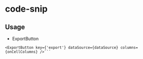# code-snip

##  Usage 
 - ExportButton
 ```
 <ExportButton key={'export'} dataSource={dataSource} columns={onCellColumns} />```